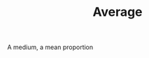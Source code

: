 ---
title: Average
letter: A
permalink: "/definitions/bld-average.html"
body: A medium, a mean proportion
published_at: '2018-07-07'
source: Black's Law Dictionary 2nd Ed (1910)
layout: post
---